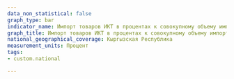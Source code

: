 ```yaml
---
data_non_statistical: false
graph_type: bar
indicator_name: Импорт товаров ИКТ в процентах к совокупному объему импорта товаров
graph_title: Импорт товаров ИКТ в процентах к совокупному объему импорта товаров
national_geographical_coverage: Кыргызская Республика
measurement_units: Процент
tags:
- custom.national

---
```

